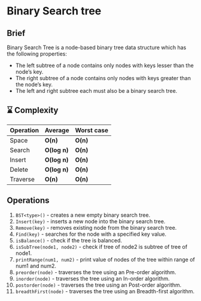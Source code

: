 
# Binary Search tree

## Brief
Binary Search Tree is a node-based binary tree data structure which has the following properties:

- The left subtree of a node contains only nodes with keys lesser than the node’s key.
- The right subtree of a node contains only nodes with keys greater than the node’s key.
- The left and right subtree each must also be a binary search tree.

## :hourglass: Complexity

| Operation     | Average       | Worst case   |
| ------------- | ------------- | ------------ |
| Space         | **O(n)**      | **O(n)**     |
| Search        | **O(log n)**  | **O(n)** |
| Insert        | **O(log n)**  | **O(n)** |
| Delete        | **O(log n)**  | **O(n)** |
| Traverse        | **O(n)**  | **O(n)** |

## Operations

1. `BST<type>()` - creates a new empty binary search tree.
1. `Insert(key)` - inserts a new node into the binary search tree.
1. `Remove(key)` - removes existing node from the binary search tree.
1. `Find(key)` - searches for the node with a specified key value.
1. `isBalance()` - check if the tree is balanced.
1. `isSubTree(node1, node2)` - check if tree of node2 is subtree of tree of node1.
1. `printRange(num1, num2)` - print value of nodes of the tree within range of num1 and num2.
1. `preorder(node)` - traverses the tree using an Pre-order algorithm.
1. `inorder(node)` - traverses the tree using an In-order algorithm.
1. `postorder(node)` - traverses the tree using an Post-order algorithm.
1. `breadthFirst(node)` - traverses the tree using an Breadth-first algorithm.
